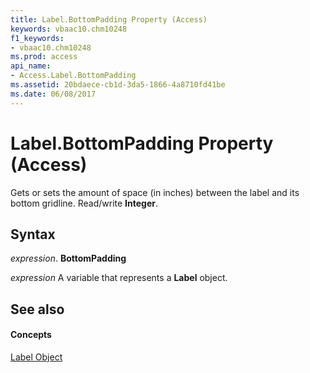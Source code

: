 ```yaml
---
title: Label.BottomPadding Property (Access)
keywords: vbaac10.chm10248
f1_keywords:
- vbaac10.chm10248
ms.prod: access
api_name:
- Access.Label.BottomPadding
ms.assetid: 20bdaece-cb1d-3da5-1866-4a8710fd41be
ms.date: 06/08/2017
---
```



# Label.BottomPadding Property (Access)

Gets or sets the amount of space (in inches) between the label and its bottom gridline. Read/write  **Integer**.


## Syntax

 _expression_. **BottomPadding**

 _expression_ A variable that represents a **Label** object.


## See also


#### Concepts


[Label Object](label-object-access.md)

